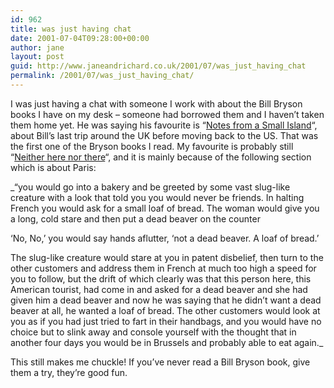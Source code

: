 ```yaml
---
id: 962
title: was just having chat
date: 2001-07-04T09:28:00+00:00
author: jane
layout: post
guid: http://www.janeandrichard.co.uk/2001/07/was_just_having_chat
permalink: /2001/07/was_just_having_chat/
---
```

I was just having a chat with someone I work with about the Bill Bryson books I have on my desk &#8211; someone had borrowed them and I haven&#8217;t taken them home yet. He was saying his favourite is &#8220;[Notes from a Small Island](http://www.amazon.co.uk/exec/obidos/ASIN/0552996009/richarddallaway)&#8220;, about Bill&#8217;s last trip around the UK before moving back to the US. That was the first one of the Bryson books I read. My favourite is probably still &#8220;[Neither here nor there](http://www.amazon.co.uk/exec/obidos/ASIN/0552998060/richarddallaway)&#8220;, and it is mainly because of the following section which is about Paris:

_&#8220;you would go into a bakery and be greeted by some vast slug-like creature with a look that told you you would never be friends. In halting French you would ask for a small loaf of bread. The woman would give you a long, cold stare and then put a dead beaver on the counter
  

  
&#8216;No, No,&#8217; you would say hands aflutter, &#8216;not a dead beaver. A loaf of bread.&#8217;
  

  
The slug-like creature would stare at you in patent disbelief, then turn to the other customers and address them in French at much too high a speed for you to follow, but the drift of which clearly was that this person here, this American tourist, had come in and asked for a dead beaver and she had given him a dead beaver and now he was saying that he didn&#8217;t want a dead beaver at all, he wanted a loaf of bread. The other customers would look at you as if you had just tried to fart in their handbags, and you would have no choice but to slink away and console yourself with the thought that in another four days you would be in Brussels and probably able to eat again._

This still makes me chuckle! If you&#8217;ve never read a Bill Bryson book, give them a try, they&#8217;re good fun.